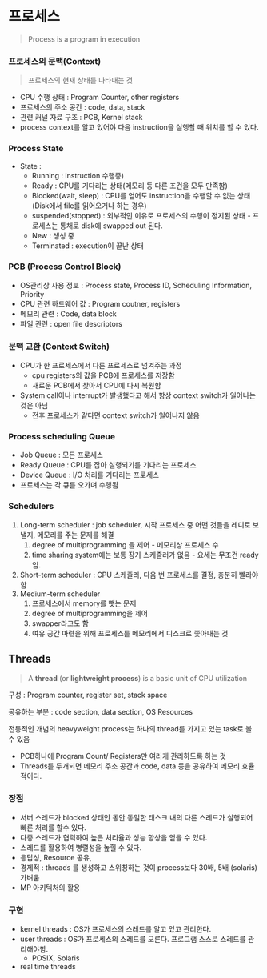 # 프로세스

> Process is a program in execution
> 

### 프로세스의 문맥(Context)


> 프로세스의 현재 상태를 나타내는 것
> 
- CPU 수행 상태 : Program Counter, other registers
- 프로세스의 주소 공간 : code, data, stack
- 관련 커널 자료 구조 : PCB, Kernel stack
- process context를 알고 있어야 다음 instruction을 실행할 때 위치를 할 수 있다.

### Process State


- State :
    - Running : instruction 수행중)
    - Ready : CPU를 기다리는 상태(메모리 등 다른 조건을 모두 만족함)
    - Blocked(wait, sleep) : CPU를 얻어도 instruction을 수행할 수 없는 상태 (Disk에서 file를 읽어오거나 하는 경우)
    - suspended(stopped) : 외부적인 이유로 프로세스의 수행이 정지된 상태 - 프로세스는 통채로 disk에 swapped out 된다.
    - New : 생성 중
    - Terminated : execution이 끝난 상태


### PCB (Process Control Block)

- OS관리상 사용 정보 : Process state, Process ID, Scheduling Information, Priority
- CPU 관련 하드웨어 값 : Program coutner, registers
- 메모리 관련 : Code, data block
- 파일 관련 : open file descriptors

### 문맥 교환 (Context Switch)



- CPU가 한 프로세스에서 다른 프로세스로 넘겨주는 과정
    - cpu registers의 값을 PCB에 프로세스를 저장함
    - 새로운 PCB에서 찾아서 CPU에 다시 복원함
- System call이나 interrupt가 발생했다고 해서 항상 context switch가 일어나는 것은 아님
    - 전후 프로세스가 같다면 context switch가 일어나지 않음

### Process scheduling Queue

- Job Queue : 모든 프로세스
- Ready Queue : CPU를 잡아 실행되기를 기다리는 프로세스
- Device Queue : I/O 처리를 기다리는 프로세스
- 프로세스는 각 큐를 오가며 수행됨

### Schedulers

1. Long-term scheduler : job scheduler, 시작 프로세스 중 어떤 것들을 레디로 보낼지, 메모리를 주는 문제를 해결 
    1. degree of multiprogramming 을 제어 - 메모리상 프로세스 수
    2. time sharing system에는 보통 장기 스케줄러가 없음 - 요세는 무조건 ready임.
2. Short-term scheduler : CPU 스케줄러, 다음 번 프로세스를 결정, 충분히 빨라야함
3. Medium-term scheduler 
    1. 프로세스에서 memory를 뺏는 문제
    2. degree of multiprogramming을 제어
    3. swapper라고도 함
    4. 여유 공간 마련을 위해 프로세스를 메모리에서 디스크로 쫓아내는 것


## Threads

> A **thread** (or **lightweight process**) is a basic unit of CPU utilization
> 

구성 : Program counter, register set, stack space

공유하는 부분 : code section, data section, OS Resources

전통적인 개념의 heavyweight process는 하나의 thread를 가지고 있는 task로 볼 수 있음


- PCB하나에 Program Count/ Registers만 여러개 관리하도록 하는 것
- Threads를 두개되면 메모리 주소 공간과 code, data 등을 공유하여 메모리 효율적이다.

### 장점

- 서버 스레드가 blocked 상태인 동안 동일한 태스크 내의 다른 스레드가 실행되어 빠른 처리를 할수 있다.
- 다중 스레드가 협력하여 높은 처리율과 성능 향상을 얻을 수 있다.
- 스레드를 활용하여 병렬성을 높힐 수 있다.
- 응답성, Resource 공유,
- 경제적 : threads 를 생성하고 스위칭하는 것이 process보다 30배, 5배 (solaris) 가벼움
- MP 아키텍처의 활용


### 구현

- kernel threads : OS가 프로세스의 스레드를 알고 있고 관리한다.
- user threads : OS가 프로세스의 스레드를 모른다. 프로그램 스스로 스레드를 관리해야함.
    - POSIX, Solaris
- real time threads